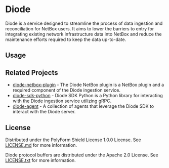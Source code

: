# Diode

Diode is a service designed to streamline the process of data ingestion and reconciliation for NetBox users. It aims to
lower the barriers to entry for integrating existing network infrastructure data into NetBox and reduce the maintenance
efforts required to keep the data up-to-date.

## Usage

## Related Projects

- [diode-netbox-plugin](https://github.com/netboxlabs/diode-netbox-plugin) - The Diode NetBox plugin is a NetBox plugin
  and a required component of the Diode ingestion service.
- [diode-sdk-python](https://github.com/netboxlabs/diode-sdk-python) - Diode SDK Python is a Python library for
  interacting with the Diode ingestion service utilizing gRPC.
- [diode-agent](https://github.com/netboxlabs/diode-agent) - A collection of agents that leverage the Diode SDK to
  interact with the Diode server.

## License

Distributed under the PolyForm Shield License 1.0.0 License. See [LICENSE.md](./LICENSE.md) for more information.

Diode protocol buffers are distributed under the Apache 2.0 License. See [LICENSE.txt](./diode-proto/LICENSE.txt) for
more information.
